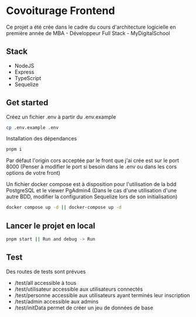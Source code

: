 # Covoiturage Frontend

Ce projet a été crée dans le cadre du cours d'architecture logicielle en première année de MBA - Développeur Full Stack - MyDigitalSchool

## Stack

- NodeJS
- Express
- TypeScript
- Sequelize

## Get started

Créez un fichier .env à partir du .env.example

```bash
cp .env.example .env
```

Installation des dépendances

```bash
pnpm i
```

Par défaut l'origin cors acceptée par le front que j'ai crée est sur le port 8000 (Penser à modifier le port si besoin dans le .env ou dans les cors options de votre front)

Un fichier docker compose est à disposition pour l'utilisation de la bdd PostgreSQL et le viewer PgAdmin4
(Dans le cas d'une utilisation d'une autre BDD, modifier la configuration Sequelize lors de son initialisation)

```bash
docker compose up -d || docker-compose up -d
```

## Lancer le projet en local 

```bash
pnpm start || Run and debug -> Run
```

## Test

Des routes de tests sont prévues
- /test/all accessible à tous
- /test/utilisateur accessible aux utilisateurs connectés
- /test/personne accessible aux utilisateurs ayant terminés leur inscription
- /test/admin accessible aux admins
- /test/initData permet de créer un jeu de données de base